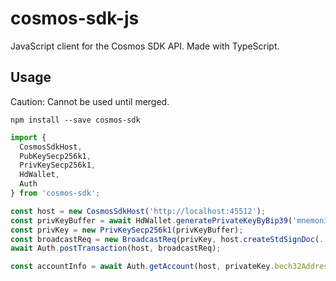 # cosmos-sdk-js
JavaScript client for the Cosmos SDK API.
Made with TypeScript.

## Usage

Caution: Cannot be used until merged.
```
npm install --save cosmos-sdk
```

```ts
import {
  CosmosSdkHost,
  PubKeySecp256k1,
  PrivKeySecp256k1,
  HdWallet,
  Auth
} from 'cosmos-sdk';

const host = new CosmosSdkHost('http://localhost:45512');
const privKeyBuffer = await HdWallet.generatePrivateKeyByBip39('mnemonic', HdWallet.getBip32PathByBip44(0));
const privKey = new PrivKeySecp256k1(privKeyBuffer);
const broadcastReq = new BroadcastReq(privKey, host.createStdSignDoc(...));
await Auth.postTransaction(host, broadcastReq);

const accountInfo = await Auth.getAccount(host, privateKey.bech32Address);

```
